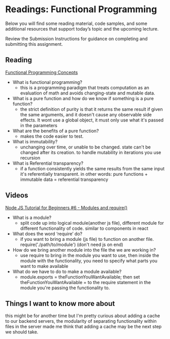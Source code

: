 # Readings: Functional Programming
Below you will find some reading material, code samples, and some additional resources that support today’s topic and the upcoming lecture.

Review the Submission Instructions for guidance on completing and submitting this assignment.

## Reading
[Functional Programming Concepts](https://medium.com/the-renaissance-developer/concepts-of-functional-programming-in-javascript-6bc84220d2aa)

* What is functional programming?
  * this is a programming paradigm that treats computation as an evaluation of math and avoids changing-state and mutable data.
* What is a pure function and how do we know if something is a pure function?
  * the strict definition of purity is that it returns the same result if given the same arguments, and it doesn't cause any observable side effects. It wont use a global object, it must only use what it's passed in the parameters
* What are the benefits of a pure function?
  * makes the code easier to test. 
* What is immutability?
  * unchanging over time, or unable to be changed. state can't be changed after its creation. to handle mutability in iterations you use recursion
* What is Referential transparency?
  * if a function consistently yields the same results from the same input it's referentially transparent. in other words: pure functions + immutable data = referential transparency

## Videos
[Node JS Tutorial for Beginners #6 - Modules and require()](https://www.youtube.com/watch?v=xHLd36QoS4k)

* What is a module?
  * split code up into logical module(another js file), different module for different functionality of code. similar to components in react
* What does the word ‘require’ do?
  * if you want to bring a module (js file) to function on another file. require('./path/to/module') (don't need js on end)
* How do we bring another module into the file the we are working in?
  * use require to bring in the module you want to use, then inside the module with the functionality, you need to specify what parts you want to make available 
* What do we have to do to make a module available?
  * module.exports = theFunctionYouWantAvailable; then set theFunctionYouWantAvailable = to the require statement in the module you're passing the functionality to.

## Things I want to know more about
this might be for another time but I'm pretty curious about adding a cache to our backend servers, the modularity of separating functionality within files in the server made me think that adding a cache may be the next step we should take.